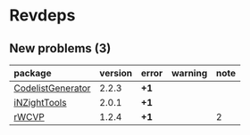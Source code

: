 # Revdeps

## New problems (3)

|package           |version |error  |warning |note |
|:-----------------|:-------|:------|:-------|:----|
|[CodelistGenerator](problems.md#codelistgenerator)|2.2.3   |__+1__ |        |     |
|[iNZightTools](problems.md#inzighttools)|2.0.1   |__+1__ |        |     |
|[rWCVP](problems.md#rwcvp)|1.2.4   |__+1__ |        |2    |

